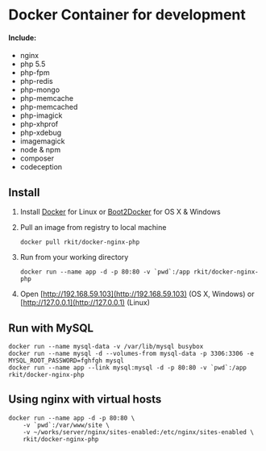 Docker Container for development
========

#### Include:

- nginx
- php 5.5
- php-fpm
- php-redis
- php-mongo
- php-memcache
- php-memcached
- php-imagick
- php-xhprof
- php-xdebug
- imagemagick
- node & npm
- composer
- codeception

## Install

1. Install [Docker](https://www.docker.com/) for Linux or [Boot2Docker](http://boot2docker.io/) for OS X & Windows

2. Pull an image from registry to local machine
   
   ```   
   docker pull rkit/docker-nginx-php
   ```

3. Run from your working directory 

   ```   
   docker run --name app -d -p 80:80 -v `pwd`:/app rkit/docker-nginx-php
   ```

4. Open [http://192.168.59.103](http://192.168.59.103) (OS X, Windows) or [http://127.0.0.1](http://127.0.0.1) (Linux)

## Run with MySQL

```
docker run --name mysql-data -v /var/lib/mysql busybox
docker run --name mysql -d --volumes-from mysql-data -p 3306:3306 -e MYSQL_ROOT_PASSWORD=fghfgh mysql
docker run --name app --link mysql:mysql -d -p 80:80 -v `pwd`:/app rkit/docker-nginx-php
```

## Using nginx with virtual hosts 

```
docker run --name app -d -p 80:80 \
    -v `pwd`:/var/www/site \
    -v ~/works/server/nginx/sites-enabled:/etc/nginx/sites-enabled \
    rkit/docker-nginx-php
```
